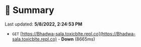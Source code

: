 # 📖 Summary
Last updated: **5/8/2022, 2:24:53 PM**

- `GET` [https://Bhadwa-sala.toxicblte.repl.co](https://Bhadwa-sala.toxicblte.repl.co) - **Down** (8665ms)
